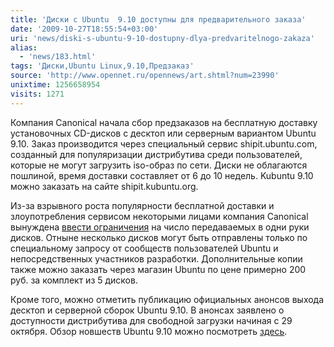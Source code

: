 ```yaml
---
title: 'Диски с Ubuntu  9.10 доступны для предварительного заказа'
date: '2009-10-27T18:55:54+03:00'
uri: 'news/diski-s-ubuntu-9-10-dostupny-dlya-predvaritelnogo-zakaza'
alias: 
  - 'news/183.html'
tags: 'Диски,Ubuntu Linux,9.10,Предзаказ'
source: 'http://www.opennet.ru/opennews/art.shtml?num=23990'
unixtime: 1256658954
visits: 1271
---
```

Компания Canonical начала сбор предзаказов на бесплатную доставку установочных CD-дисков с десктоп или серверным вариантом Ubuntu 9.10. Заказ производится через специальный сервис shipit.ubuntu.com, созданный для популяризации дистрибутива среди пользователей, которые не могут загрузить iso-образ по сети. Диски не облагаются пошлиной, время доставки составляет от 6 до 10 недель. Kubuntu 9.10 можно заказать на сайте shipit.kubuntu.org.

Из-за взрывного роста популярности бесплатной доставки и злоупотребления сервисом некоторыми лицами компания Canonical вынуждена [ввести ограничения](http://blog.canonical.com/?p=264) на число передаваемых в одни руки дисков. Отныне несколько дисков могут быть отправлены только по специальному запросу от сообществ пользователей Ubuntu и непосредственных участников разработки. Дополнительные копии также можно заказать через магазин Ubuntu по цене примерно 200 руб. за комплект из 5 дисков.

Кроме того, можно отметить публикацию официальных анонсов выхода десктоп и серверной сборок Ubuntu 9.10. В анонсах заявлено о доступности дистрибутива для свободной загрузки начиная с 29 октября. Обзор новшеств Ubuntu 9.10 можно посмотреть [здесь](news/vyshla-shestaya-alfa-versiya-ubuntu-linux-9-10).
